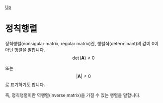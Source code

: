 [Up](index.md)
# 정칙행렬

정칙행렬(nonsigular matrix,  regular matrix)란, 행렬식(determinant)의 값이 0이 아닌 행렬을 말합니다.
$$
\det( \mathbf{A} ) \neq 0
$$

또는
$$
|\mathbf A| \ne 0
$$
로 표기하기도 합니다.

즉, 정칙행렬이란 역행렬(inverse matrix)을 가질 수 있는 행렬을 말합니다.

